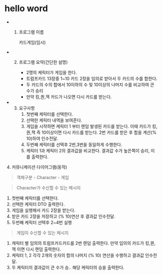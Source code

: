 # hello word
- 1. 프로그램 이름 
    
      카드게임(임시)

- 2. 프로그램 요약(간단한 설명)
    
     - 2명의 케릭터가 게임을 한다. 
     - 트럼프카드 13장중 1~10 카드 2장을 임의로 받아서 두 카드의 수를 합한다. 
     - 두 카드의 수의 합에서 10이하의 수 및 10이상의 나머지 수를 비교하여 큰 수가 승리
     - 만약 킹,퀀,잭 카드가 나오면 다시 카드를 받는다.

- 3. 요구사항
     1)  첫번째 케릭터를 선택한다.
     2) 선택한 케릭터 내역을 보여준다.
     3) 게임을 시작하면 케릭터 1 부터 랜덤 발생된 카드를 받는다. 
         이때 카드가 킹,퀀,잭 즉 10이상이면 다시 카드를 받는다. 
         2번 카드를 받은 후 합을 계산(% 10)하여 인수전달.
     4)   두번째 케릭터를 선택후 2번,3번을 동일하게 수행한다.
     5) 케릭터 1과 케릭터 2의 결과값을 비교한다. 
         결과값 수가 높은쪽이  승리, 이를 출력한다.

4. 커뮤니케이션 다이어그램(동작)
  > 객체구분
    - Character
    - 게임

  > Character가 수신할 수 있는 메시지
   1)  첫번째 케릭터를 선택한다.
   2) 선택한 케릭터 DTO 출력한다.
   3) 게임을 실행해서 카드 2장을 받는다.
   4) 받은 카드 2장을 저장하고 (%  10)연산 후 결과값 인수전달.
   5) 두번째 케릭터 선택후 2~4번 실행

 > 게임이 수신할 수 있는 메시지
  1) 캐릭터 별 임의의 트럼프카드카드를 2번 랜덤 출력한다. 만약 임의의 카드가 킹,퀀,잭 이면 다시 랜덤 출력한다.
  2) 케릭터 1, 2 각각 2개의 숫자의 합의 나머지 (% 10) 연산을 수행하고 결과값 인수전달.
  3) 두 케릭터의 결과값이 큰 수가 승.. 해당 케릭터의 승을 출력한다.